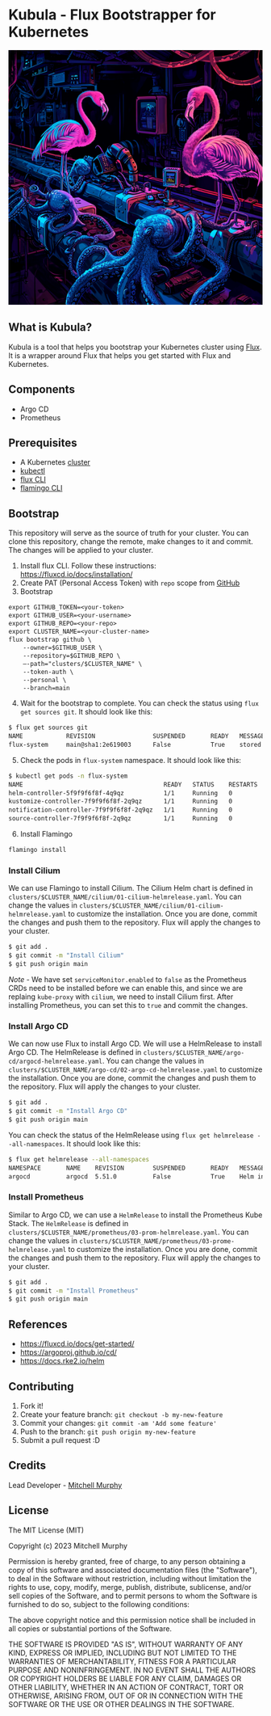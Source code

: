 # Kubula - Flux Bootstrapper for Kubernetes

![Kubula](media/logo-scaled.png)

## What is Kubula?

Kubula is a tool that helps you bootstrap your Kubernetes cluster using [Flux](https://fluxcd.io/). It is a wrapper around Flux that helps you get started with Flux and Kubernetes.

## Components

- Argo CD
- Prometheus

## Prerequisites

- A Kubernetes [cluster](https://mitchmurphy.io/cilium-rke2/)
- [kubectl](https://kubernetes.io/docs/tasks/tools/)
- [flux CLI](https://fluxcd.io/flux/installation/)
- [flamingo CLI](https://flux-subsystem-argo.github.io/website/)

## Bootstrap

This repository will serve as the source of truth for your cluster. You can clone this repository, change the remote, make changes to it and commit. The changes will be applied to your cluster.

1. Install flux CLI. Follow these instructions: https://fluxcd.io/docs/installation/
2. Create PAT (Personal Access Token) with `repo` scope from [GitHub](https://github.com/settings/tokens)
3. Bootstrap

```console
export GITHUB_TOKEN=<your-token>
export GITHUB_USER=<your-username>
export GITHUB_REPO=<your-repo>
export CLUSTER_NAME=<your-cluster-name>
flux bootstrap github \
    --owner=$GITHUB_USER \
    --repository=$GITHUB_REPO \
    —-path="clusters/$CLUSTER_NAME" \
    --token-auth \
    --personal \
    --branch=main
```

4. Wait for the bootstrap to complete. You can check the status using `flux get sources git`. It should look like this:

```bash
$ flux get sources git
NAME            REVISION                SUSPENDED       READY   MESSAGE
flux-system     main@sha1:2e619003      False           True    stored artifact for revision 'main@sha1:2e619003'
```

5. Check the pods in `flux-system` namespace. It should look like this:

```bash
$ kubectl get pods -n flux-system
NAME                                       READY   STATUS    RESTARTS   AGE
helm-controller-5f9f9f6f8f-4q9qz           1/1     Running   0          2m
kustomize-controller-7f9f9f6f8f-2q9qz      1/1     Running   0          2m
notification-controller-7f9f9f6f8f-2q9qz   1/1     Running   0          2m
source-controller-7f9f9f6f8f-2q9qz         1/1     Running   0          2m
```

6. Install Flamingo

```bash
flamingo install
```

### Install Cilium

We can use Flamingo to install Cilium. The Cilium Helm chart is defined in `clusters/$CLUSTER_NAME/cilium/01-cilium-helmrelease.yaml`. You can change the values in `clusters/$CLUSTER_NAME/cilium/01-cilium-helmrelease.yaml` to customize the installation. Once you are done, commit the changes and push them to the repository. Flux will apply the changes to your cluster.

```bash
$ git add .
$ git commit -m "Install Cilium"
$ git push origin main
```

_Note_ - We have set `serviceMonitor.enabled` to `false` as the Prometheus CRDs need to be installed before we can enable this, and since we are replaing `kube-proxy` with `cilium`, we need to install Cilium first. After installing Prometheus, you can set this to `true` and commit the changes.

### Install Argo CD

We can now use Flux to install Argo CD. We will use a HelmRelease to install Argo CD. The HelmRelease is defined in `clusters/$CLUSTER_NAME/argo-cd/argocd-helmrelease.yaml`. You can change the values in `clusters/$CLUSTER_NAME/argo-cd/02-argo-cd-helmrelease.yaml` to customize the installation. Once you are done, commit the changes and push them to the repository. Flux will apply the changes to your cluster.

```bash
$ git add .
$ git commit -m "Install Argo CD"
$ git push origin main
```

You can check the status of the HelmRelease using `flux get helmrelease --all-namespaces`. It should look like this:

```bash
$ flux get helmrelease --all-namespaces
NAMESPACE       NAME    REVISION        SUSPENDED       READY   MESSAGE
argocd          argocd  5.51.0          False           True    Helm install succeeded for release argocd/argocd-argocd.v1 with chart argo-cd@5.51.0
```

### Install Prometheus

Similar to Argo CD, we can use a `HelmRelease` to install the Prometheus Kube Stack. The `HelmRelease` is defined in `clusters/$CLUSTER_NAME/prometheus/03-prom-helmrelease.yaml`. You can change the values in `clusters/$CLUSTER_NAME/prometheus/03-prome-helmrelease.yaml` to customize the installation. Once you are done, commit the changes and push them to the repository. Flux will apply the changes to your cluster.

```bash
$ git add .
$ git commit -m "Install Prometheus"
$ git push origin main
```

## References

- https://fluxcd.io/docs/get-started/
- https://argoproj.github.io/cd/
- https://docs.rke2.io/helm

## Contributing

1. Fork it!
2. Create your feature branch: `git checkout -b my-new-feature`
3. Commit your changes: `git commit -am 'Add some feature'`
4. Push to the branch: `git push origin my-new-feature`
5. Submit a pull request :D

## Credits

Lead Developer - [Mitchell Murphy](mitch.murphy@gmail.com)

## License

The MIT License (MIT)

Copyright (c) 2023 Mitchell Murphy

Permission is hereby granted, free of charge, to any person obtaining a copy of this software and associated documentation files (the "Software"), to deal in the Software without restriction, including without limitation the rights to use, copy, modify, merge, publish, distribute, sublicense, and/or sell copies of the Software, and to permit persons to whom the Software is furnished to do so, subject to the following conditions:

The above copyright notice and this permission notice shall be included in all copies or substantial portions of the Software.

THE SOFTWARE IS PROVIDED "AS IS", WITHOUT WARRANTY OF ANY KIND, EXPRESS OR IMPLIED, INCLUDING BUT NOT LIMITED TO THE WARRANTIES OF MERCHANTABILITY, FITNESS FOR A PARTICULAR PURPOSE AND NONINFRINGEMENT. IN NO EVENT SHALL THE AUTHORS OR COPYRIGHT HOLDERS BE LIABLE FOR ANY CLAIM, DAMAGES OR OTHER LIABILITY, WHETHER IN AN ACTION OF CONTRACT, TORT OR OTHERWISE, ARISING FROM, OUT OF OR IN CONNECTION WITH THE SOFTWARE OR THE USE OR OTHER DEALINGS IN THE SOFTWARE.
